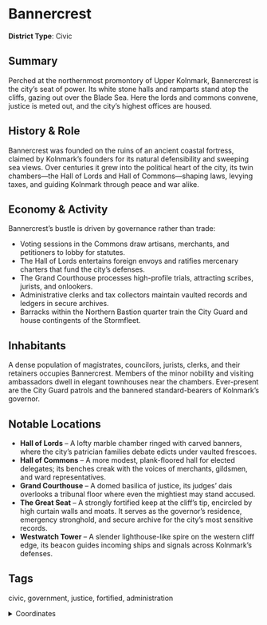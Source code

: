 # Bannercrest

**District Type**: Civic

## Summary

Perched at the northernmost promontory of Upper Kolnmark, Bannercrest is the city’s seat of power. Its white stone halls and ramparts stand atop the cliffs, gazing out over the Blade Sea. Here the lords and commons convene, justice is meted out, and the city’s highest offices are housed.

## History & Role

Bannercrest was founded on the ruins of an ancient coastal fortress, claimed by Kolnmark’s founders for its natural defensibility and sweeping sea views. Over centuries it grew into the political heart of the city, its twin chambers—the Hall of Lords and Hall of Commons—shaping laws, levying taxes, and guiding Kolnmark through peace and war alike.

## Economy & Activity

Bannercrest’s bustle is driven by governance rather than trade:  
- Voting sessions in the Commons draw artisans, merchants, and petitioners to lobby for statutes.  
- The Hall of Lords entertains foreign envoys and ratifies mercenary charters that fund the city’s defenses.  
- The Grand Courthouse processes high-profile trials, attracting scribes, jurists, and onlookers.  
- Administrative clerks and tax collectors maintain vaulted records and ledgers in secure archives.  
- Barracks within the Northern Bastion quarter train the City Guard and house contingents of the Stormfleet.

## Inhabitants

A dense population of magistrates, councilors, jurists, clerks, and their retainers occupies Bannercrest. Members of the minor nobility and visiting ambassadors dwell in elegant townhouses near the chambers. Ever-present are the City Guard patrols and the bannered standard-bearers of Kolnmark’s governor.

## Notable Locations

- **Hall of Lords** – A lofty marble chamber ringed with carved banners, where the city’s patrician families debate edicts under vaulted frescoes.  
- **Hall of Commons** – A more modest, plank-floored hall for elected delegates; its benches creak with the voices of merchants, gildsmen, and ward representatives.  
- **Grand Courthouse** – A domed basilica of justice, its judges’ dais overlooks a tribunal floor where even the mightiest may stand accused.  
- **The Great Seat** – A strongly fortified keep at the cliff’s tip, encircled by high curtain walls and moats. It serves as the governor’s residence, emergency stronghold, and secure archive for the city’s most sensitive records.  
- **Westwatch Tower** – A slender lighthouse-like spire on the western cliff edge, its beacon guides incoming ships and signals across Kolnmark’s defenses.

## Tags

civic, government, justice, fortified, administration  


<details>
<summary>Coordinates</summary>

- [7108,432]
- [7172,716]
- [7244,754]
- [7292,832]
- [7280,904]
- [7384,974]
- [7626,988]
- [7750,1158]
- [7896,1172]
- [7882,968]
- [7830,818]
- [7828,720]
- [7776,636]
- [7720,600]
- [7696,530]
- [7664,524]
- [7650,488]
- [7524,410]
- [7426,242]
- [7320,202]
- [7270,220]
- [7260,280]
- [7200,342]
- [7172,386]

</details>
